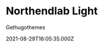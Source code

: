 ---
title: Northendlab Light
github: https://github.com/gethugothemes/northendlab-light
demo: https://demo.gethugothemes.com/northendlab-light/site/
author: Gethugothemes
ssg:
  - Hugo
cms:
  - Forestry
css:
  - Bootstrap
category:
  - Blog
date: 2021-08-29T16:05:35.000Z
description: >-
  Northendlab is a minimal personal blog theme powered by Hugo. It has a Premium
  version on our gethugothemes site.
draft: false
publish_date: '2019-11-14T10:30:50Z'
update_date: '2022-09-19T10:43:32Z'
github_star: 94
github_fork: 156
---